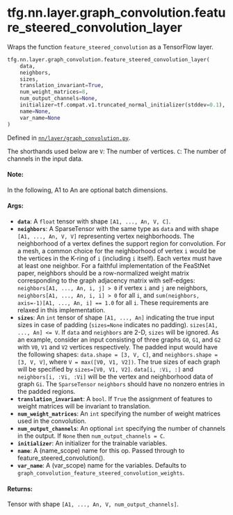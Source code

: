 <div itemscope itemtype="http://developers.google.com/ReferenceObject">
<meta itemprop="name" content="tfg.nn.layer.graph_convolution.feature_steered_convolution_layer" />
<meta itemprop="path" content="Stable" />
</div>

# tfg.nn.layer.graph_convolution.feature_steered_convolution_layer

Wraps the function `feature_steered_convolution` as a TensorFlow layer.

``` python
tfg.nn.layer.graph_convolution.feature_steered_convolution_layer(
    data,
    neighbors,
    sizes,
    translation_invariant=True,
    num_weight_matrices=8,
    num_output_channels=None,
    initializer=tf.compat.v1.truncated_normal_initializer(stddev=0.1),
    name=None,
    var_name=None
)
```



Defined in [`nn/layer/graph_convolution.py`](https://github.com/tensorflow/graphics/blob/master/tensorflow_graphics/nn/layer/graph_convolution.py).

<!-- Placeholder for "Used in" -->

The shorthands used below are
  `V`: The number of vertices.
  `C`: The number of channels in the input data.

#### Note:

In the following, A1 to An are optional batch dimensions.


#### Args:

* <b>`data`</b>: A `float` tensor with shape `[A1, ..., An, V, C]`.
* <b>`neighbors`</b>: A SparseTensor with the same type as `data` and with shape
  `[A1, ..., An, V, V]` representing vertex neighborhoods. The neighborhood
  of a vertex defines the support region for convolution. For a mesh, a
  common choice for the neighborhood of vertex `i` would be the vertices in
  the K-ring of `i` (including `i` itself). Each vertex must have at least
  one neighbor. For a faithful implementation of the FeaStNet paper,
  neighbors should be a row-normalized weight matrix corresponding to the
  graph adjacency matrix with self-edges:
  `neighbors[A1, ..., An, i, j] > 0` if vertex `i` and `j` are neighbors,
  `neighbors[A1, ..., An, i, i] > 0` for all `i`, and
  `sum(neighbors, axis=-1)[A1, ..., An, i] == 1.0` for all `i`.
  These requirements are relaxed in this implementation.
* <b>`sizes`</b>: An `int` tensor of shape `[A1, ..., An]` indicating the true input
  sizes in case of padding (`sizes=None` indicates no padding).
  `sizes[A1, ..., An] <= V`. If `data` and `neighbors` are 2-D, `sizes` will
  be ignored. As an example, consider an input consisting of three graphs
  `G0`, `G1`, and `G2` with `V0`, `V1` and `V2` vertices respectively. The
  padded input would have the following shapes: `data.shape = [3, V, C]`,
  and `neighbors.shape = [3, V, V]`, where `V = max([V0, V1, V2])`. The true
  sizes of each graph will be specified by `sizes=[V0, V1, V2]`.
  `data[i, :Vi, :]` and `neighbors[i, :Vi, :Vi]` will be the vertex and
  neighborhood data of graph `Gi`. The `SparseTensor` `neighbors` should
  have no nonzero entries in the padded regions.
* <b>`translation_invariant`</b>: A `bool`. If `True` the assignment of features to
  weight matrices will be invariant to translation.
* <b>`num_weight_matrices`</b>: An `int` specifying the number of weight matrices used
  in the convolution.
* <b>`num_output_channels`</b>: An optional `int` specifying the number of channels in
  the output. If `None` then `num_output_channels = C`.
* <b>`initializer`</b>: An initializer for the trainable variables.
* <b>`name`</b>: A (name_scope) name for this op. Passed through to
  feature_steered_convolution().
* <b>`var_name`</b>: A (var_scope) name for the variables. Defaults to
  `graph_convolution_feature_steered_convolution_weights`.


#### Returns:

Tensor with shape `[A1, ..., An, V, num_output_channels]`.